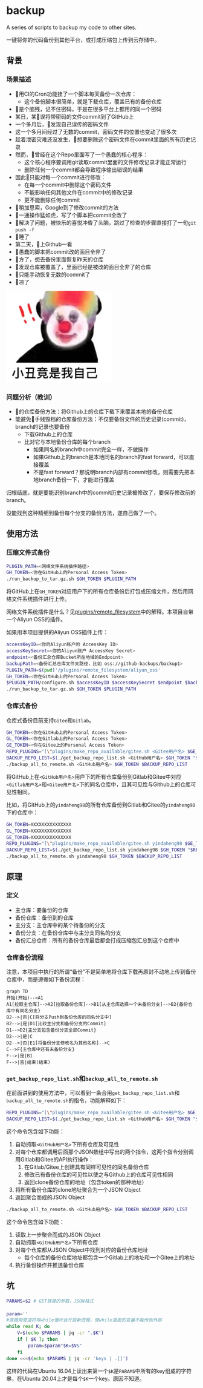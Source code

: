 # backup

A series of scripts to backup my code to other sites.

一键将你的代码备份到其他平台，或打成压缩包上传到云存储中。

## 背景

### 场景描述

* 🤡用CI的Cron功能挂了一个脚本每天备份一次仓库：
  * 这个备份脚本很简单，就是下载仓库，覆盖已有的备份仓库
* 🤡是个脑残，记不住密码，于是在很多平台上都用的同一个密码
* 某日，某🤡误将带密码的文件commit到了GitHub上
* 一个多月后，🤡发现自己误传的密码文件
* 这一个多月间经过了无数的commit，密码文件的位置也变动了很多次
* 趁着泄密灾难还没发生，🤡想要删除这个密码文件在commit里面的所有历史记录
* 然而，🤡曾经在这个Repo里面写了一个愚蠢的核心程序：
  * 这个核心程序要调用git读取commit里面的文件修改记录才能正常运行
  * 删除任何一个commit都会导致程序输出错误的结果
* 因此🤡只能对每一个commit进行修改：
  * 在每一个commit中删除这个密码文件
  * 不能影响任何其他文件在commit中的修改记录
  * 更不能删除任何commit
* 🤡稍加思索，Google到了修改commit的方法
* 🤡一通操作猛如虎，写了个脚本把commit全改了
* 🤡解决了问题，被快乐的喜悦冲昏了头脑，跳过了检查的步骤直接打了一句`git push -f`
* 🤡睡了
* 第二天，🤡上Github一看
* 🤡愚蠢的脚本把commit改的面目全非了
* 🤡方了，想去备份里面恢复昨天的仓库
* 🤡发现仓库被覆盖了，里面已经是被改的面目全非了的仓库
* 🤡只能手动恢复无数的commit了
* 🤡凉了

![🤡](小丑.jpg)

### 问题分析（教训）

* 🤡的仓库备份方法：将Github上的仓库下载下来覆盖本地的备份仓库
* 能避免🤡手贱毁档的仓库备份方法：不仅要备份文件的历史记录(commit)，branch的记录也要备份
  * 下载Github上的仓库
  * 比对它与本地备份仓库的每个branch
    * 如果同名的branch中commit完全一样，不做操作
    * 如果Github上的branch是本地同名的branch的fast forward，可以直接覆盖
    * 不是fast forward？那说明branch内部有commit修改，则需要先把本地branch备份一下，才能进行覆盖

归根结底，就是要能识别branch中的commit历史记录被修改了，要保存修改前的branch。

没能找到这种精细到备份每个分支的备份方法，遂自己做了一个。

## 使用方法

### 压缩文件式备份

```sh
PLUGIN_PATH=<网络文件系统插件路径>
GH_TOKEN=<你在GitHub上的Personal Access Token>
./run_backup_to_tar.gz.sh $GH_TOKEN $PLUGIN_PATH
```

将GitHub上在`GH_TOKEN`对应用户下的所有仓库备份后打包成压缩文件，然后用网络文件系统插件进行上传。

网络文件系统插件是什么？见[plugins/remote_filesystem](plugins/remote_filesystem)中的解释。本项目自带一个Aliyun OSS的插件。

如果用本项目提供的Aliyun OSS插件上传：

```sh
accessKeyID=<你的Aliyun账户的 AccessKey ID>
accessKeySecret=<你的Aliyun账户 AccessKey Secret>
endpoint=<备份汇总仓库Bucket所在地域的Endpoint>
backupPath=<备份汇总仓库文件夹路径，比如 oss://github-backups/backup1>
PLUGIN_PATH=$(pwd)'/plugins/remote_filesystem/aliyun_oss'
GH_TOKEN=<你在GitHub上的Personal Access Token>
$PLUGIN_PATH/configure.sh $accessKeyID $accessKeySecret $endpoint $backupPath
./run_backup_to_tar.gz.sh $GH_TOKEN $PLUGIN_PATH
```

### 仓库式备份

仓库式备份目前支持`Gitee`和`Gitlab`。

```sh
GH_TOKEN=<你在GitHub上的Personal Access Token>
GL_TOKEN=<你在Gitlab上的Personal Access Token>
GE_TOKEN=<你在Gitee上的Personal Access Token>
REPO_PLUGINS="[\"plugins/make_repo_available/gitee.sh <Gitee用户名> $GE_TOKEN\",\"plugins/make_repo_available/gitlab.sh <Gitlab用户名> $GL_TOKEN\"]"
BACKUP_REPO_LIST=$(./get_backup_repo_list.sh <GitHub用户名> $GH_TOKEN "$REPO_PLUGINS")
./backup_all_to_remote.sh <GitHub用户名> $GH_TOKEN $BACKUP_REPO_LIST
```

将GitHub上在`<GitHub用户名>`用户下的所有仓库备份到Gitlab和Gitee中对应`<Gitlab用户名>`和`<Gitee用户名>`下的同名仓库中，且其可见性与Github上的仓库可见性相同。

比如，将GitHub上的`yindaheng98`的所有仓库备份到Gitlab和Gitee的`yindaheng98`下的仓库中：

```sh
GH_TOKEN=XXXXXXXXXXXXXXX
GL_TOKEN=XXXXXXXXXXXXXXX
GE_TOKEN=XXXXXXXXXXXXXXX
REPO_PLUGINS="[\"plugins/make_repo_available/gitee.sh yindaheng98 $GE_TOKEN\",\"plugins/make_repo_available/gitlab.sh yindaheng98 $GL_TOKEN\"]"
BACKUP_REPO_LIST=$(./get_backup_repo_list.sh yindaheng98 $GH_TOKEN "$REPO_PLUGINS")
./backup_all_to_remote.sh yindaheng98 $GH_TOKEN $BACKUP_REPO_LIST
```

## 原理

### 定义

* 主仓库：要备份的仓库
* 备份仓库：备份到的仓库
* 主分支：主仓库中的某个待备份的分支
* 备份分支：在备份仓库中与主分支同名的分支
* 备份汇总仓库：所有的备份仓库最后都会打成压缩包汇总到这个仓库中

### 仓库备份流程

注意，本项目中执行的所谓“备份”不是简单地将仓库下载再原封不动地上传到备份仓库中，而是遵循如下备份流程：

```mermaid
graph TD
开始(开始)-->A1
A1[拉取主仓库]-->A2[拉取备份仓库]-->B1[从主仓库选择一个未备份分支]-->B2{备份仓库中有同名分支}
B2-->|否|C[将分支Push到备份仓库的同名分支中]
B2-->|是|D1[比较主分支和备份分支的Commit]
D1-->D2{主分支包含备份分支全部Commit}
D2-->|是|C
D2-->|否|E1[将备份分支修改名为其他名称]-->C
C-->F{主仓库中还有未备份分支}
F-->|是|B1
F-->|否|结束(结束)
```

### `get_backup_repo_list.sh`和`backup_all_to_remote.sh`

在前面讲到的使用方法中，可以看到一条合用`get_backup_repo_list.sh`和`backup_all_to_remote.sh`的指令，功能解释如下：

```sh
REPO_PLUGINS="[\"plugins/make_repo_available/gitee.sh <Gitee用户名> $GE_TOKEN\",\"plugins/make_repo_available/gitlab.sh <Gitlab用户名> $GL_TOKEN\"]"
BACKUP_REPO_LIST=$(./get_backup_repo_list.sh <GitHub用户名> $GH_TOKEN "$REPO_PLUGINS")
```

这个命令包含如下功能：

1. 自动抓取`<GitHub用户名>`下所有仓库及可见性
2. 对每个仓库都调用后面那个JSON数组中写出的两个指令，这两个指令分别调用Gitlab和Gitee的API执行操作：
   1. 在Gitlab/Gitee上创建具有同样可见性的同名备份仓库
   2. 修改已有备份仓库的可见性以使之与Github上的仓库可见性相同
   3. 返回clone备份仓库的地址（包含token的那种地址）
3. 将所有备份仓库的clone地址聚合为一个JSON Object
4. 返回聚合而成的JSON Object

```sh
./backup_all_to_remote.sh <GitHub用户名> $GH_TOKEN $BACKUP_REPO_LIST
```

这个命令包含如下功能：

1. 读取上一步聚合而成的JSON Object
2. 自动抓取`<GitHub用户名>`下所有仓库
3. 对每个仓库都从JSON Object中找到对应的备份仓库地址
   * 每个仓库的备份仓库地址都包含一个Gitlab上的地址和一个Gitee上的地址
4. 执行备份操作并推送备份仓库

## 坑

```sh
PARAMS=$2 # GET链接的参数，JSON格式

param=''
#直接用管道符写while循环会开启新进程，使while里面的变量不能传到外部
while read K; do
    V=$(echo $PARAMS | jq -cr ".$K")
    if [ $K ]; then
        param=$param"$K=$V&"
    fi
done <<<$(echo $PARAMS | jq -cr 'keys | .[]')
```

这样的代码在Ubuntu 16.04上读出来第一个`$K`是`PARAMS`中所有的key组成的字符串，在Ubuntu 20.04上才是每个`$K`一个key。原因不知道。